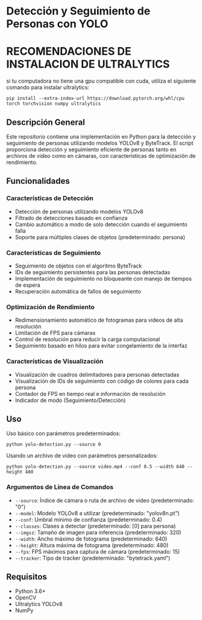 # Detección y Seguimiento de Personas con YOLO

# RECOMENDACIONES DE INSTALACION DE ULTRALYTICS

si tu computadora no tiene una gpu compatible con cuda, utiliza el siguiente comando para instalar ultralytics:

```
pip install --extra-index-url https://download.pytorch.org/whl/cpu torch torchvision numpy ultralytics

```

## Descripción General
Este repositorio contiene una implementación en Python para la detección y seguimiento de personas utilizando modelos YOLOv8 y ByteTrack. El script proporciona detección y seguimiento eficiente de personas tanto en archivos de video como en cámaras, con características de optimización de rendimiento.

## Funcionalidades

### Características de Detección
- Detección de personas utilizando modelos YOLOv8
- Filtrado de detecciones basado en confianza
- Cambio automático a modo de solo detección cuando el seguimiento falla
- Soporte para múltiples clases de objetos (predeterminado: persona)

### Características de Seguimiento
- Seguimiento de objetos con el algoritmo ByteTrack
- IDs de seguimiento persistentes para las personas detectadas
- Implementación de seguimiento no bloqueante con manejo de tiempos de espera
- Recuperación automática de fallos de seguimiento

### Optimización de Rendimiento
- Redimensionamiento automático de fotogramas para videos de alta resolución
- Limitación de FPS para cámaras
- Control de resolución para reducir la carga computacional
- Seguimiento basado en hilos para evitar congelamiento de la interfaz

### Características de Visualización
- Visualización de cuadros delimitadores para personas detectadas
- Visualización de IDs de seguimiento con código de colores para cada persona
- Contador de FPS en tiempo real e información de resolución
- Indicador de modo (Seguimiento/Detección)

## Uso

Uso básico con parámetros predeterminados:
```
python yolo-detection.py --source 0
```

Usando un archivo de video con parámetros personalizados:
```
python yolo-detection.py --source video.mp4 --conf 0.5 --width 640 --height 480
```

### Argumentos de Línea de Comandos

- `--source`: Índice de cámara o ruta de archivo de video (predeterminado: "0")
- `--model`: Modelo YOLOv8 a utilizar (predeterminado: "yolov8n.pt")
- `--conf`: Umbral mínimo de confianza (predeterminado: 0.4)
- `--classes`: Clases a detectar (predeterminado: [0] para persona)
- `--imgsz`: Tamaño de imagen para inferencia (predeterminado: 320)
- `--width`: Ancho máximo de fotograma (predeterminado: 640)
- `--height`: Altura máxima de fotograma (predeterminado: 480)
- `--fps`: FPS máximos para captura de cámara (predeterminado: 15)
- `--tracker`: Tipo de tracker (predeterminado: "bytetrack.yaml")

## Requisitos
- Python 3.6+
- OpenCV
- Ultralytics YOLOv8
- NumPy
